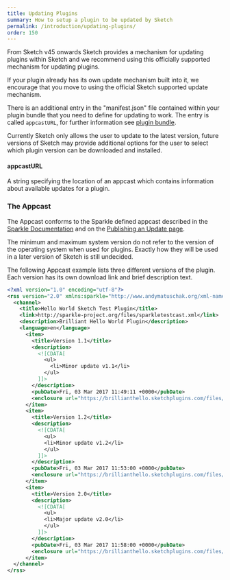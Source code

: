 ```yaml
---
title: Updating Plugins
summary: How to setup a plugin to be updated by Sketch
permalink: /introduction/updating-plugins/
order: 150
---
```


From Sketch v45 onwards Sketch provides a mechanism for updating plugins within Sketch and we recommend using this officially supported mechanism for updating plugins.

If your plugin already has its own update mechanism built into it, we encourage that you move to using the official Sketch supported update mechanism.

There is an additional entry in the "manifest.json" file contained within your plugin bundle that you need to define for updating to work. The entry is called `appcastURL`, for further information see [plugin bundle](bundles#appcasturl).

Currently Sketch only allows the user to update to the latest version, future versions of Sketch may provide additional options for the user to select which plugin version can be downloaded and installed.

#### appcastURL

A string specifying the location of an appcast which contains information about available updates for a plugin.

### The Appcast

The Appcast conforms to the Sparkle defined appcast described in the [Sparkle Documentation](https://sparkle-project.org/documentation/) and on the [Publishing an Update page](https://sparkle-project.org/documentation/publishing/#publishing-an-update).

The minimum and maximum system version do not refer to the version of the operating system when used for plugins. Exactly how they will be used in a later version of Sketch is still undecided.

The following Appcast example lists three different versions of the plugin. Each version has its own download link and brief description text.

```xml
<?xml version="1.0" encoding="utf-8"?>
<rss version="2.0" xmlns:sparkle="http://www.andymatuschak.org/xml-namespaces/sparkle"  xmlns:dc="http://purl.org/dc/elements/1.1/">
  <channel>
    <title>Hello World Sketch Test Plugin</title>
    <link>http://sparkle-project.org/files/sparkletestcast.xml</link>
    <description>Brilliant Hello World Plugin</description>
    <language>en</language>
      <item>
        <title>Version 1.1</title>
        <description>
          <![CDATA[
            <ul>
              <li>Minor update v1.1</li>
            </ul>
          ]]>
        </description>
        <pubDate>Fri, 03 Mar 2017 11:49:11 +0000</pubDate>
        <enclosure url="https://brillianthello.sketchplugins.com/files/HelloWorldSketchPluginTestv11.zip" sparkle:version="1.1" length="107758" type="application/octet-stream" />
      </item>
      <item>
        <title>Version 1.2</title>
        <description>
          <![CDATA[
            <ul>
            <li>Minor update v1.2</li>
            </ul>
          ]]>
        </description>
        <pubDate>Fri, 03 Mar 2017 11:53:00 +0000</pubDate>
        <enclosure url="https://brillianthello.sketchplugins.com/files/HelloWorldSketchPluginTestv12.zip" sparkle:version="1.2" length="107821" type="application/octet-stream" />
      </item>
      <item>
        <title>Version 2.0</title>
        <description>
          <![CDATA[
            <ul>
            <li>Major update v2.0</li>
            </ul>
          ]]>
        </description>
        <pubDate>Fri, 03 Mar 2017 11:58:00 +0000</pubDate>
        <enclosure url="https://brillianthello.sketchplugins.com/files/HelloWorldSketchPluginTestv20.zip" sparkle:version="2.0" length="111042" type="application/octet-stream" />
      </item>
  </channel>
</rss>
```